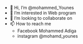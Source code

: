 - 👋 Hi, I’m @mohammed_Younes
- 👀 I’m interested in Web program
- 💞️ I’m looking to collaborate on 
- 📫 How to reach me 
  - Facebook Mohammed Adiga
  - instagram @mohamd_younes
